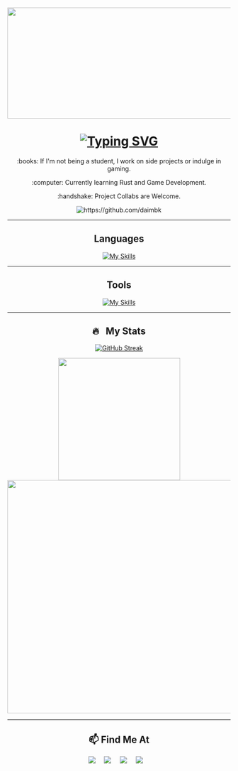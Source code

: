 <!--
**daimbk/daimbk ** is a ✨ _special_ ✨ repository because its `README.md` (this file) appears on your GitHub profile.
-->
<h1 align="center">
  <img src="https://github.com/daimbk/daimbk/assets/51926730/ef7ddc9e-b027-4cab-b4da-864e90450b5e" width="1200" height="250" />
  <br><br>
  <a href="https://git.io/typing-svg"><img src="https://readme-typing-svg.demolab.com?font=Fira+Code&pause=1500&center=true&width=435&lines=Hi%2C+I'm+Daim+%F0%9F%91%8B;Enjoy+Your+Stay." alt="Typing SVG" /></a>
</h1>

<!-- <h1 align="center">Hi, I'm Daim 👋</h1> -->

<div align="center">
   <p>:books: If I'm not being a student, I work on side projects or indulge in gaming.</p>
   <p>:computer: Currently learning Rust and Game Development.</p>
   <p>:handshake: Project Collabs are Welcome.</p>
   <img src="https://komarev.com/ghpvc/?username=daimbk" alt="https://github.com/daimbk" />
</div>

<hr>

<div align="center">
 <h2>Languages</h2>
 
 [![My Skills](https://skillicons.dev/icons?i=py,cpp,cs,rust)](https://skillicons.dev)
</div>

<hr>

<div align="center">
 <h2>Tools</h2>
 
 [![My Skills](https://skillicons.dev/icons?i=github,git,vscode,visualstudio,unity)](https://skillicons.dev)
</div>

<hr>

<div align="center">
<h2>🔥 &nbsp; My Stats</h2>
  
[![GitHub Streak](http://github-readme-streak-stats.herokuapp.com?user=daimbk&theme=codestackr&background=020f1b)](https://git.io/streak-stats)

<!-- [![Top Langs](https://github-readme-stats.vercel.app/api/top-langs/?username=daimbk&layout=compact&theme=vision-friendly-dark)](https://github.com/anuraghazra/github-readme-stats) -->

<img  width=275px src="https://github-readme-stats.vercel.app/api/top-langs/?username=daimbk&theme=merko&layout=compact&langs_count=8&size_weight=0.5&count_weight=0.5&hide=jupyter%20notebook&hide_border=true&bg_color=0d1117" /> 
<img width=525px src="https://github-readme-activity-graph.vercel.app/graph/?username=daimbk&theme=merko&hide_border=true&bg_color=0d1117" />
</div>

<hr>

<h2  align="center">📫 Find Me At</h2>
<p align="center">
  <a href="mailto:daimbkhalid@gmail.com?subject=Hello%20Daim,%20From%20Github"><img src="https://img.shields.io/badge/gmail-%23D14836.svg?&style=for-the-badge&logo=gmail&logoColor=white" /></a>&nbsp;&nbsp;&nbsp;&nbsp;
  <a target="_blank"href="https://www.linkedin.com/in/daimbinkhalid/"><img src="https://img.shields.io/badge/linkedin-%230077B5.svg?&style=for-the-badge&logo=linkedin&logoColor=white" /></a>&nbsp;&nbsp;&nbsp;&nbsp;
  <a target="_blank"href="https://discord.com/users/590241503905972363"><img src="https://img.shields.io/badge/Discord-5865F2?style=for-the-badge&logo=discord&logoColor=white" /></a>&nbsp;&nbsp;&nbsp;&nbsp;
 <a target="_blank"href="https://leetcode.com/daimk/"><img src="https://img.shields.io/badge/-LeetCode-FFA116?style=for-the-badge&logo=LeetCode&logoColor=black" /></a>&nbsp;&nbsp;&nbsp;&nbsp;
</p>
